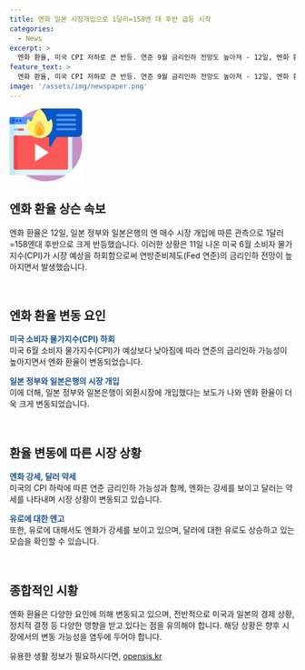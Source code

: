 ```yaml
---
title: 엔화 일본 시장개입으로 1달러=158엔 대 후반 급등 시작
categories:
  - News
excerpt: >
  엔화 환율, 미국 CPI 저하로 큰 반등. 연준 9월 금리인하 전망도 높아져 - 12일, 엔화 환율이 1달러=158.77~158.85엔으로 크게 상승했다. 지난 6월 미국 소비자 물가지수가 예상을 하회하면서 연준의 금리인하 전망이 높아졌다. 일본 정부와 일본은행의 시장 개입 가능성과 엔 매수, 달러 매도에 따른 환율 변동이 주목받았다. 이에 따라 엔화는 유로에 대해도 상승하고 있다.
feature_text: >
  엔화 환율, 미국 CPI 저하로 큰 반등. 연준 9월 금리인하 전망도 높아져 - 12일, 엔화 환율이 1달러=158.77~158.85엔으로 크게 상승했다. 지난 6월 미국 소비자 물가지수가 예상을 하회하면서 연준의 금리인하 전망이 높아졌다. 일본 정부와 일본은행의 시장 개입 가능성과 엔 매수, 달러 매도에 따른 환율 변동이 주목받았다. 이에 따라 엔화는 유로에 대해도 상승하고 있다.
image: '/assets/img/newspaper.png'
---
```


<p><img src="/assets/img/news.png" alt="rentncar 속보" /></p>

<h2 data-ke-size="size26">엔화 환율 상슨 속보</h2>

<p>엔화 환율은 12일, 일본 정부와 일본은행의 엔 매수 시장 개입에 따른 관측으로 1달러=158엔대 후반으로 크게 반등했습니다. 이러한 상황은 11일 나온 미국 6월 소비자 물가지수(CPI)가 시장 예상을 하회함으로써 연방준비제도(Fed 연준)의 금리인하 전망이 높아지면서 발생했습니다.</p>

<p data-ke-size="size16">&nbsp;</p>

<h2 data-ke-size="size24">엔화 환율 변동 요인</h2>

<p><b><span style="color: #1a5490;">미국 소비자 물가지수(CPI) 하회</span></b><br>
미국 6월 소비자 물가지수(CPI)가 예상보다 낮아짐에 따라 연준의 금리인하 가능성이 높아지면서 엔화 환율이 변동되었습니다.</p>

<p><b><span style="color: #1a5490;">일본 정부와 일본은행의 시장 개입</span></b><br>
이에 더해, 일본 정부와 일본은행이 외환시장에 개입했다는 보도가 나와 엔화 환율이 더욱 크게 변동되었습니다.</p>

<p data-ke-size="size16">&nbsp;</p>

<h2 data-ke-size="size24">환율 변동에 따른 시장 상황</h2>

<p><b><span style="color: #1a5490;">엔화 강세, 달러 약세</span></b><br>
미국의 CPI 하락에 따른 연준 금리인하 가능성과 함께, 엔화는 강세를 보이고 달러는 약세를 나타내며 시장 상황이 변동되고 있습니다.</p>

<p><b><span style="color: #1a5490;">유로에 대한 엔고</span></b><br>
또한, 유로에 대해서도 엔화가 강세를 보이고 있으며, 달러에 대한 유로도 상승하고 있는 모습을 확인할 수 있습니다.</p>

<p data-ke-size="size16">&nbsp;</p>

<h2 data-ke-size="size24">종합적인 시황</h2>

<p>엔화 환율은 다양한 요인에 의해 변동되고 있으며, 전반적으로 미국과 일본의 경제 상황, 정치적 결정 등 다양한 영향을 받고 있다는 점을 유의해야 합니다. 해당 상황은 향후 시장에서의 변동 가능성을 염두에 두어야 합니다.</p>
유용한 생활 정보가 필요하시다면, <a href="https://opensis.kr" rel="dofollow">opensis.kr</a>


